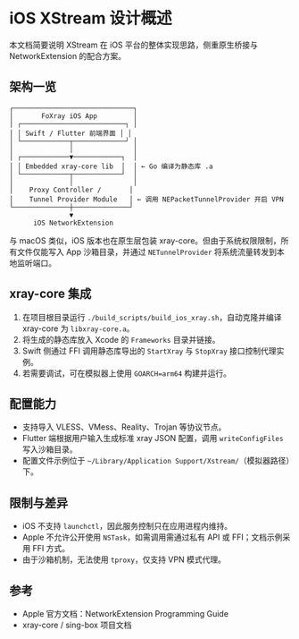 # iOS XStream 设计概述

本文档简要说明 XStream 在 iOS 平台的整体实现思路，侧重原生桥接与 NetworkExtension 的配合方案。

## 架构一览

```
┌──────────────────────────────┐
│       FoXray iOS App         │
│ ┌──────────────────────────┐ │
│ │ Swift / Flutter 前端界面 │ │
│ └────────────┬─────────────┘ │
│              │               │
│ ┌────────────▼────────────┐  │
│ │ Embedded xray-core lib  │  │ ← Go 编译为静态库 .a
│ └────────────┬────────────┘  │
│              │               │
│    Proxy Controller /       │
│    Tunnel Provider Module   │ ← 调用 NEPacketTunnelProvider 开启 VPN
└──────────────┼──────────────┘
               ▼
      iOS NetworkExtension
```

与 macOS 类似，iOS 版本也在原生层包装 xray-core。但由于系统权限限制，所有文件仅能写入 App 沙箱目录，并通过 `NETunnelProvider` 将系统流量转发到本地监听端口。

## xray-core 集成

1. 在项目根目录运行 `./build_scripts/build_ios_xray.sh`，自动克隆并编译 xray-core 为 `libxray-core.a`。
2. 将生成的静态库放入 Xcode 的 `Frameworks` 目录并链接。
3. Swift 侧通过 FFI 调用静态库导出的 `StartXray` 与 `StopXray` 接口控制代理实例。
4. 若需要调试，可在模拟器上使用 `GOARCH=arm64` 构建并运行。

## 配置能力

- 支持导入 VLESS、VMess、Reality、Trojan 等协议节点。
- Flutter 端根据用户输入生成标准 xray JSON 配置，调用 `writeConfigFiles` 写入沙箱目录。
- 配置文件示例位于 `~/Library/Application Support/Xstream/`（模拟器路径）下。

## 限制与差异

- iOS 不支持 `launchctl`，因此服务控制只在应用进程内维持。
- Apple 不允许公开使用 `NSTask`，如需调用需通过私有 API 或 FFI；文档示例采用 FFI 方式。
- 由于沙箱机制，无法使用 `tproxy`，仅支持 VPN 模式代理。

## 参考

- Apple 官方文档：NetworkExtension Programming Guide
- xray-core / sing-box 项目文档
